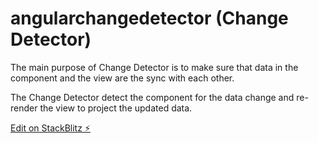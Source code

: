 # angularchangedetector (Change Detector)

The main purpose of Change Detector is to make sure that data in the component and the view are the sync with each other.

The Change Detector detect the component for the data change and re-render the view to project the updated data.

[Edit on StackBlitz ⚡️](https://stackblitz.com/edit/angularchangedetector)
